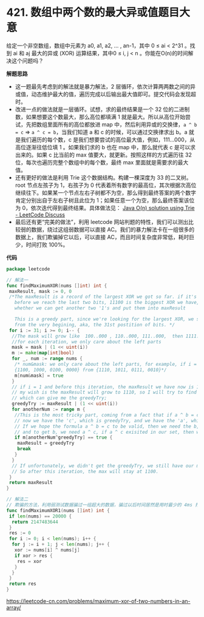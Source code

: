 # 421. 数组中两个数的最大异或值**题目大意**  

给定一个非空数组，数组中元素为 a0, a1, a2, … , an-1，其中 0 ≤ ai < 2^31 。找到 ai 和 aj 最大的异或 (XOR) 运算结果，其中0 ≤ i, j < n 。你能在O(n)的时间解决这个问题吗？

**解题思路**  

- 这一题最先考虑到的解法就是暴力解法，2 层循环，依次计算两两数之间的异或值，动态维护最大的值，遍历完成以后输出最大值即可。提交代码会发现超时。
- 改进一点的做法就是一层循环。试想，求的最终结果是一个 32 位的二进制数，如果想要这个数最大，那么高位都填满 1 就是最大。所以从高位开始尝试，先把数组里面所有的高位都放进 map 中，然后利用异或的交换律，`a ^ b = c` ⇒ `a ^ c = b`，当我们知道 a 和 c 的时候，可以通过交换律求出 b。a 就是我们遍历的每个数，c 是我们想要尝试的高位最大值，例如，111…000，从高位逐渐往低位填 1 。如果我们求的 b 也在 map 中，那么就代表 c 是可以求出来的。如果 c 比当前的 max 值要大，就更新。按照这样的方式遍历往 32 位，每次也遍历完整个数组中的每个数，最终 max 里面就是需要求的最大值。
- 还有更好的做法是利用 Trie 这个数据结构。构建一棵深度为 33 的二叉树。root 节点左孩子为 1，右孩子为 0 代表着所有数字的最高位，其次根据次高位继续往下。如果某一个节点左右子树都不为空，那么得到最终答案的两个数字肯定分别出自于左右子树且此位为 1；如果任意一个为空，那么最终答案该位为 0，依次迭代得到最终结果。具体做法见： [Java O(n) solution using Trie - LeetCode Discuss](https://discuss.leetcode.com/topic/63207/java-o-n-solution-using-trie)
- 最后还有更“完美的做法”，利用 leetcode 网站判题的特性，我们可以测出比较弱的数据，绕过这组弱数据可以直接 AC。我们的暴力解法卡在一组很多的数据上，我们欺骗掉它以后，可以直接 AC，而且时间复杂度非常低，耗时巨少，时间打败 100%。

**代码**  

```go
package leetcode

// 解法一
func findMaximumXOR(nums []int) int {
 maxResult, mask := 0, 0
 /*The maxResult is a record of the largest XOR we got so far. if it's 11100 at i = 2, it means
   before we reach the last two bits, 11100 is the biggest XOR we have, and we're going to explore
   whether we can get another two '1's and put them into maxResult

   This is a greedy part, since we're looking for the largest XOR, we start
   from the very begining, aka, the 31st postition of bits. */
 for i := 31; i >= 0; i-- {
  //The mask will grow like  100..000 , 110..000, 111..000,  then 1111...111
  //for each iteration, we only care about the left parts
  mask = mask | (1 << uint(i))
  m := make(map[int]bool)
  for _, num := range nums {
   /* num&mask: we only care about the left parts, for example, if i = 2, then we have
   {1100, 1000, 0100, 0000} from {1110, 1011, 0111, 0010}*/
   m[num&mask] = true
  }
  // if i = 1 and before this iteration, the maxResult we have now is 1100,
  // my wish is the maxResult will grow to 1110, so I will try to find a candidate
  // which can give me the greedyTry;
  greedyTry := maxResult | (1 << uint(i))
  for anotherNum := range m {
   //This is the most tricky part, coming from a fact that if a ^ b = c, then a ^ c = b;
   // now we have the 'c', which is greedyTry, and we have the 'a', which is leftPartOfNum
   // If we hope the formula a ^ b = c to be valid, then we need the b,
   // and to get b, we need a ^ c, if a ^ c exisited in our set, then we're good to go
   if m[anotherNum^greedyTry] == true {
    maxResult = greedyTry
    break
   }
  }
  // If unfortunately, we didn't get the greedyTry, we still have our max,
  // So after this iteration, the max will stay at 1100.
 }
 return maxResult
}

// 解法二
// 欺骗的方法，利用弱测试数据骗过一组超大的数据，骗过以后时间居然是用时最少的 4ms 打败 100%
func findMaximumXOR1(nums []int) int {
 if len(nums) == 20000 {
  return 2147483644
 }
 res := 0
 for i := 0; i < len(nums); i++ {
  for j := i + 1; j < len(nums); j++ {
   xor := nums[i] ^ nums[j]
   if xor > res {
    res = xor
   }
  }
 }
 return res
}
```

https://leetcode-cn.com/problems/maximum-xor-of-two-numbers-in-an-array/